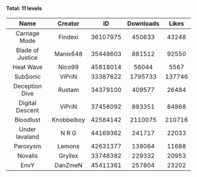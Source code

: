 #### Total: 11 levels

| Name | Creator | ID | Downloads | Likes |
|:---:|:---:|:---:|:---:|:---:|
| Carnage Mode | Findexi | 36107975 | 450633 | 43248
| Blade of Justice | Manix648 | 35448603 | 881512 | 92550
| Heat Wave | Nico99 | 45818014 | 56044 | 5567
| SubSonic | ViPriN | 33387622 | 1795733 | 137746
| Deception Dive | Rustam | 34379100 | 409577 | 26484
| Digital Descent | ViPriN | 37456092 | 893351 | 84868
| Bloodlust | Knobbelboy | 42584142 | 2110075 | 210716
| Under lavaland | N R G | 44169362 | 241717 | 22033
| Paroxysm | Lemons | 42631377 | 138064 | 11688
| Novalis | Gryllex | 33748382 | 229332 | 20953
| EnvY | DanZmeN | 45411361 | 257804 | 23202
